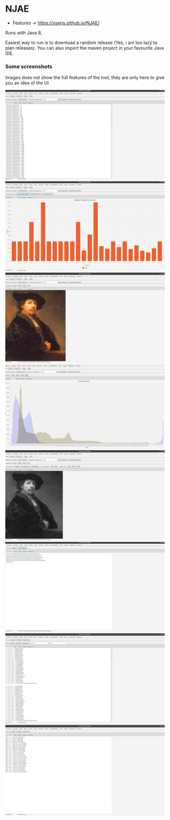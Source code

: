 # NJAE

+ Features -> https://xseris.github.io/NJAE/

Runs with Java 8, 

Easiest way to run is to download a random release (Yes, i am too lazy to plan releases).
You can also import the maven project in your favourite Java IDE.

### Some screenshots

Images does not show the full features of the tool, they are only here to give you an idea of the UI

![a](https://github.com/xseris/NJAE/blob/master/screens/a.png)
![b](https://github.com/xseris/NJAE/blob/master/screens/b.png)
![c](https://github.com/xseris/NJAE/blob/master/screens/c.png)
![d](https://github.com/xseris/NJAE/blob/master/screens/d.png)
![e](https://github.com/xseris/NJAE/blob/master/screens/e.png)
![f](https://github.com/xseris/NJAE/blob/master/screens/f.png)
![g](https://github.com/xseris/NJAE/blob/master/screens/g.png)
![h](https://github.com/xseris/NJAE/blob/master/screens/h.png)

